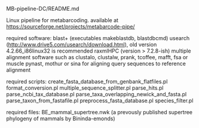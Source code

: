 MB-pipeline-DC/README.md

Linux pipeline for metabarcoding.
available at https://sourceforge.net/projects/metabarcode-pipe/

required software:
  blast+ (executables makeblastdb, blastdbcmd)
  usearch (http://www.drive5.com/usearch/download.html), old version 4.2.66_i86linux32 is recommended
  raxmlHPC (version > 7.2.8-ish)
  multiple alignment software such as clustalo, clustalw, prank, tcoffee, mafft, fsa or muscle
  pynast, mothur or sina for aligning query sequences to reference alignment

required scripts:
  create_fasta_database_from_genbank_flatfiles.pl
  format_conversion.pl
  multiple_sequence_splitter.pl
  parse_hits.pl
  parse_ncbi_tax_database.pl
  parse_taxa_overlapping_newick_and_fasta.pl
  parse_taxon_from_fastafile.pl
  preprocess_fasta_database.pl
  species_filter.pl

required files:
  BE_mammal_supertree.nwk (a prevously published supertree phylogeny of mammals by Bininda-emonds)
